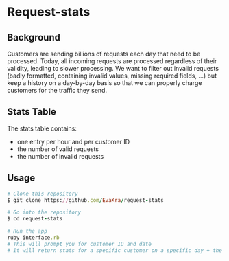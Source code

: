 # Request-stats

## Background
Customers are sending billions of requests each day that need to be
processed. Today, all incoming requests are processed regardless of
their validity, leading to slower processing. We want to filter out
invalid requests (badly formatted, containing invalid values, missing
required fields, …) but keep a history on a day-by-day basis so that
we can properly charge customers for the traffic they send.

## Stats Table
 The stats table contains:
* one entry per hour and per customer ID
* the number of valid requests
* the number of invalid requests

## Usage

``` Ruby
# Clone this repository
$ git clone https://github.com/EvaKra/request-stats

# Go into the repository
$ cd request-stats

# Run the app
ruby interface.rb 
# This will prompt you for customer ID and date
# It will return stats for a specific customer on a specific day + the total number of requests for the day including the split of valid and invalid requests.
```
